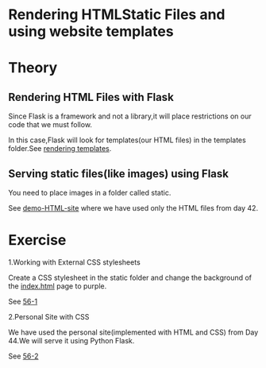 # Rendering HTMLStatic Files and using website templates

# Theory

## Rendering HTML Files with Flask

Since Flask is a framework and not a library,it will place restrictions on our code that we must follow.

In this case,Flask will look for templates(our HTML files) in the templates folder.See [rendering templates](https://flask.palletsprojects.com/en/1.1.x/quickstart/#rendering-templates).

## Serving static files(like images) using Flask

You need to place images in a folder called static.

See [demo-HTML-site](https://github.com/priyanka-111-droid/100daysofcode/tree/main/Day056/demo-HTML-site) where we have used only the HTML files from day 42.

# Exercise

1.Working with External CSS stylesheets

Create a CSS stylesheet in the static folder and change the background of the [index.html](https://github.com/priyanka-111-droid/100daysofcode/blob/main/Day042/intermediate_html/index.html) page to purple.

See [56-1](https://github.com/priyanka-111-droid/100daysofcode/tree/main/Day056/Exercise/56-1)

2.Personal Site with CSS

We have used the personal site(implemented with HTML and CSS) from Day 44.We will serve it using Python Flask.

See [56-2](https://github.com/priyanka-111-droid/100daysofcode/tree/main/Day056/Exercise/56-2)







